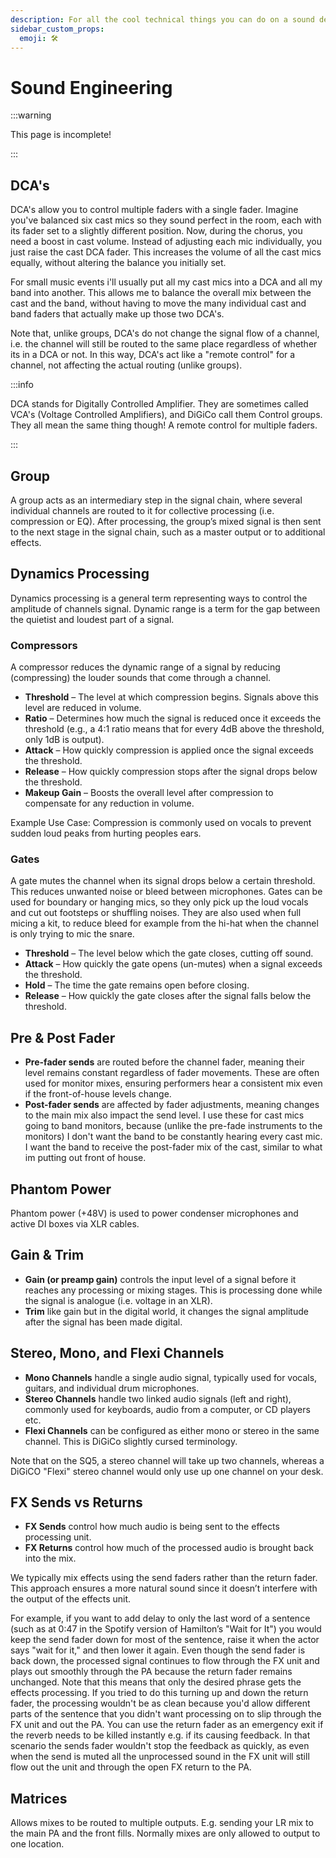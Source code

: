 ```yaml
---
description: For all the cool technical things you can do on a sound desk!
sidebar_custom_props:
  emoji: 🛠️
---
```


# Sound Engineering

:::warning

This page is incomplete!

:::

## DCA's

DCA's allow you to control multiple faders with a single fader. Imagine you've balanced six cast mics so they sound
perfect in the room, each with its fader set to a slightly different position. Now, during the chorus, you need a boost
in cast volume. Instead of adjusting each mic individually, you just raise the cast DCA fader. This increases the volume
of all the cast mics equally, without altering the balance you initially set.

For small music events i'll usually put all my cast mics into a DCA and all my band into another. This allows me to
balance the overall mix between the cast and the band, without having to move the many individual cast and band faders
that actually make up those two DCA's.

Note that, unlike groups, DCA's do not change the signal flow of a channel, i.e. the channel will still be routed to the
same place regardless of whether its in a DCA or not. In this way, DCA's act like a "remote control" for a channel, not
affecting the actual routing (unlike groups).

:::info

DCA stands for Digitally Controlled Amplifier. They are sometimes called VCA's (Voltage Controlled Amplifiers), and
DiGiCo call them Control groups. They all mean the same thing though! A remote control for multiple faders.

:::

## Group

A group acts as an intermediary step in the signal chain, where several individual channels are routed to it for
collective processing (i.e. compression or EQ). After processing, the group’s mixed signal is then sent to the next
stage in the signal chain, such as a master output or to additional effects.

## Dynamics Processing

Dynamics processing is a general term representing ways to control the amplitude of channels signal. Dynamic range is a
term for the gap between the quietist and loudest part of a signal.

### Compressors

A compressor reduces the dynamic range of a signal by reducing (compressing) the louder sounds that come through a
channel.

- **Threshold** – The level at which compression begins. Signals above this level are reduced in volume.
- **Ratio** – Determines how much the signal is reduced once it exceeds the threshold (e.g., a 4:1 ratio means that for
  every 4dB above the threshold, only 1dB is output).
- **Attack** – How quickly compression is applied once the signal exceeds the threshold.
- **Release** – How quickly compression stops after the signal drops below the threshold.
- **Makeup Gain** – Boosts the overall level after compression to compensate for any reduction in volume.

Example Use Case: Compression is commonly used on vocals to prevent sudden loud peaks from hurting peoples ears.

### Gates

A gate mutes the channel when its signal drops below a certain threshold. This reduces unwanted noise or bleed between
microphones. Gates can be used for boundary or hanging mics, so they only pick up the loud vocals and cut out footsteps
or shuffling noises. They are also used when full micing a kit, to reduce bleed for example from the hi-hat when the
channel is only trying to mic the snare.

- **Threshold** – The level below which the gate closes, cutting off sound.
- **Attack** – How quickly the gate opens (un-mutes) when a signal exceeds the threshold.
- **Hold** – The time the gate remains open before closing.
- **Release** – How quickly the gate closes after the signal falls below the threshold.

## Pre & Post Fader

- **Pre-fader sends** are routed before the channel fader, meaning their level remains constant regardless of fader
  movements. These are often used for monitor mixes, ensuring performers hear a consistent mix even if the
  front-of-house levels change.
- **Post-fader sends** are affected by fader adjustments, meaning changes to the main mix also impact the send level. I
  use these for cast mics going to band monitors, because (unlike the pre-fade instruments to the monitors) I don't want
  the band to be constantly hearing every cast mic. I want the band to receive the post-fader mix of the cast, similar
  to what im putting out front of house.

## Phantom Power

Phantom power (+48V) is used to power condenser microphones and active DI boxes via XLR cables.

## Gain & Trim

- **Gain (or preamp gain)** controls the input level of a signal before it reaches any processing or mixing stages. This
  is processing done while the signal is analogue (i.e. voltage in an XLR).
- **Trim** like gain but in the digital world, it changes the signal amplitude after the signal has been made digital.

## Stereo, Mono, and Flexi Channels

- **Mono Channels** handle a single audio signal, typically used for vocals, guitars, and individual drum microphones.
- **Stereo Channels** handle two linked audio signals (left and right), commonly used for keyboards, audio from a
  computer, or CD players etc.
- **Flexi Channels** can be configured as either mono or stereo in the same channel. This is DiGiCo slightly cursed
  terminology.

Note that on the SQ5, a stereo channel will take up two channels, whereas a DiGiCO "Flexi" stereo channel would only use
up one channel on your desk.

## FX Sends vs Returns

- **FX Sends** control how much audio is being sent to the effects processing unit.
- **FX Returns** control how much of the processed audio is brought back into the mix.

We typically mix effects using the send faders rather than the return fader. This approach ensures a more natural sound
since it doesn’t interfere with the output of the effects unit.

For example, if you want to add delay to only the last word of a sentence (such as at 0:47 in the Spotify version of
Hamilton’s "Wait for It") you would keep the send fader down for most of the sentence, raise it when the actor says
"wait for it," and then lower it again. Even though the send fader is back down, the processed signal continues to flow
through the FX unit and plays out smoothly through the PA because the return fader remains unchanged. Note that this
means that only the desired phrase gets the effects processing. If you tried to do this turning up and down the return
fader, the processing wouldn't be as clean because you'd allow different parts of the sentence that you didn't want
processing on to slip through the FX unit and out the PA. You can use the return fader as an emergency exit if the
reverb needs to be killed instantly e.g. if its causing feedback. In that scenario the sends fader wouldn't stop the
feedback as quickly, as even when the send is muted all the unprocessed sound in the FX unit will still flow out the
unit and through the open FX return to the PA.

## Matrices

Allows mixes to be routed to multiple outputs. E.g. sending your LR mix to the main PA and the front fills. Normally
mixes are only allowed to output to one location.
